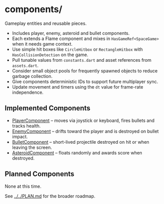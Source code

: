 # components/

Gameplay entities and reusable pieces.

- Includes player, enemy, asteroid and bullet components.
- Each extends a Flame component and mixes in `HasGameRef<SpaceGame>`
  when it needs game context.
- Use simple hit boxes like `CircleHitbox` or `RectangleHitbox` with
  `HasCollisionDetection` on the game.
- Pull tunable values from `constants.dart` and asset references from
  `assets.dart`.
- Consider small object pools for frequently spawned objects to reduce
  garbage collection.
- Give components deterministic IDs to support future multiplayer sync.
- Update movement and timers using the `dt` value for frame-rate independence.

## Implemented Components

- [PlayerComponent](player.md) – moves via joystick or keyboard, fires bullets
  and tracks health.
- [EnemyComponent](enemy.md) – drifts toward the player and is destroyed on
  bullet impact.
- [BulletComponent](bullet.md) – short-lived projectile destroyed on hit or
  when leaving the screen.
- [AsteroidComponent](asteroid.md) – floats randomly and awards score when
  destroyed.

## Planned Components

None at this time.

See [../../PLAN.md](../../PLAN.md) for the broader roadmap.
